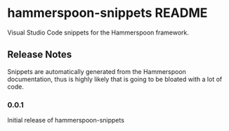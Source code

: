 # hammerspoon-snippets README

Visual Studio Code snippets for the Hammerspoon framework.

## Release Notes

Snippets are automatically generated from the Hammerspoon documentation,
thus is highly likely that is going to be bloated with a lot of code.

### 0.0.1

Initial release of hammerspoon-snippets
